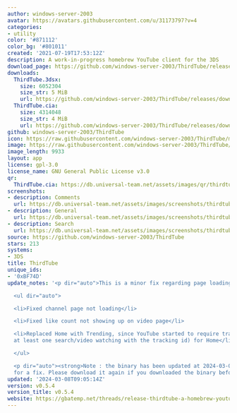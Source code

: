 ```yaml
---
author: windows-server-2003
avatar: https://avatars.githubusercontent.com/u/31173797?v=4
categories:
- utility
color: '#871112'
color_bg: '#801011'
created: '2021-07-19T17:53:12Z'
description: A work-in-progress homebrew YouTube client for the 3DS
download_page: https://github.com/windows-server-2003/ThirdTube/releases
downloads:
  ThirdTube.3dsx:
    size: 6052304
    size_str: 5 MiB
    url: https://github.com/windows-server-2003/ThirdTube/releases/download/v0.5.4/ThirdTube.3dsx
  ThirdTube.cia:
    size: 4314048
    size_str: 4 MiB
    url: https://github.com/windows-server-2003/ThirdTube/releases/download/v0.5.4/ThirdTube.cia
github: windows-server-2003/ThirdTube
icon: https://raw.githubusercontent.com/windows-server-2003/ThirdTube/main/resource/icon.png
image: https://raw.githubusercontent.com/windows-server-2003/ThirdTube/main/resource/banner.png
image_length: 9933
layout: app
license: gpl-3.0
license_name: GNU General Public License v3.0
qr:
  ThirdTube.cia: https://db.universal-team.net/assets/images/qr/thirdtube-cia.png
screenshots:
- description: Comments
  url: https://db.universal-team.net/assets/images/screenshots/thirdtube/comments.png
- description: General
  url: https://db.universal-team.net/assets/images/screenshots/thirdtube/general.png
- description: Search
  url: https://db.universal-team.net/assets/images/screenshots/thirdtube/search.png
source: https://github.com/windows-server-2003/ThirdTube
stars: 213
systems:
- 3DS
title: ThirdTube
unique_ids:
- '0xBF74D'
update_notes: '<p dir="auto">This is a minor fix regarding page loading issues.</p>

  <ul dir="auto">

  <li>Fixed channel page not loading</li>

  <li>Fixed like count not showing up on video page</li>

  <li>Replaced Home with Trending, since YouTube started to require tracking data(and
  at least one search/video watching with the tracking id) for Home</li>

  </ul>

  <p dir="auto"><strong>Note : the binary has been updated at 2024-03-08 9:16 UTC
  for a fix. Please download it again if you downloaded the binary before this</strong></p>'
updated: '2024-03-08T09:05:14Z'
version: v0.5.4
version_title: v0.5.4
website: https://gbatemp.net/threads/release-thirdtube-a-homebrew-youtube-client-for-the-new-3ds.591696/
---
```

